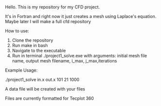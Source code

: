 Hello. This is my repository for my CFD project.

It's in Fortran and right now it just creates a mesh using Laplace's equation.
Maybe later I will make a full cfd repository

How to use:
1. Clone the repository 
2. Run make in bash
3. Navigate to the executable
4. Run in terminal ./project1_solve.exe with arguments: initial mesh file name, output mesh filename, i_max, j_max,iterations

Example Usage:

./project1_solve in.x out.x 101 21 1000

A data file will be created with your files

Files are currently formatted for Tecplot 360
